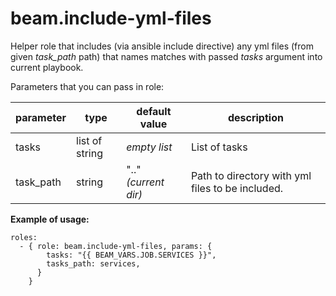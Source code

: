 # beam.include-yml-files

Helper role that includes (via ansible include directive) any yml files (from given *task_path* path) that names matches with passed *tasks* argument into current playbook. 


Parameters that you can pass in role:

parameter|type|default value|description
---------|----|-------------|-----------
tasks|list of string|*empty list*|List of tasks 
task_path|string|".." *(current dir)*|Path to directory with yml files to be included.

**Example of usage:**

```yamlex
roles:
  - { role: beam.include-yml-files, params: {
        tasks: "{{ BEAM_VARS.JOB.SERVICES }}",
        tasks_path: services,
      }
    }
```
